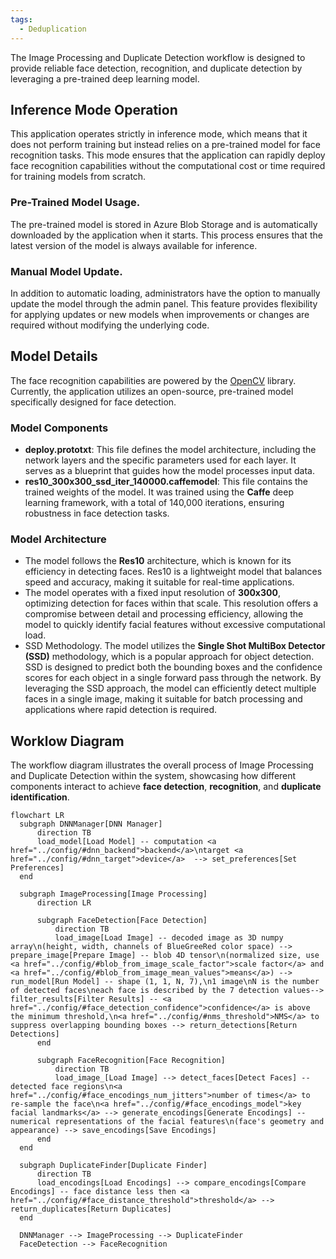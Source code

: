 ```yaml
---
tags:
  - Deduplication
---
```


The Image Processing and Duplicate Detection workflow is designed to provide reliable face detection, recognition, and duplicate detection by leveraging a pre-trained deep learning model.

## Inference Mode Operation

This application operates strictly in inference mode, which means that it does not perform training but instead relies on a pre-trained model for face recognition tasks. This mode ensures that the application can rapidly deploy face recognition capabilities without the computational cost or time required for training models from scratch.

### Pre-Trained Model Usage.

The pre-trained model is stored in Azure Blob Storage and is automatically downloaded by the application when it starts. This process ensures that the latest version of the model is always available for inference.
### Manual Model Update.

In addition to automatic loading, administrators have the option to manually update the model through the admin panel. This feature provides flexibility for applying updates or new models when improvements or changes are required without modifying the underlying code.

## Model Details

The face recognition capabilities are powered by the [OpenCV](https://github.com/opencv/opencv) library. Currently, the application utilizes an open-source, pre-trained model specifically designed for face detection.

### Model Components

- **deploy.prototxt**: This file defines the model architecture, including the network layers and the specific parameters used for each layer. It serves as a blueprint that guides how the model processes input data.
- **res10_300x300_ssd_iter_140000.caffemodel**: This file contains the trained weights of the model. It was trained using the **Caffe** deep learning framework, with a total of 140,000 iterations, ensuring robustness in face detection tasks.

### Model Architecture

- The model follows the **Res10** architecture, which is known for its efficiency in detecting faces. Res10 is a lightweight model that balances speed and accuracy, making it suitable for real-time applications.
- The model operates with a fixed input resolution of **300x300**, optimizing detection for faces within that scale. This resolution offers a compromise between detail and processing efficiency, allowing the model to quickly identify facial features without excessive computational load.
- SSD Methodology. The model utilizes the **Single Shot MultiBox Detector (SSD)** methodology, which is a popular approach for object detection. SSD is designed to predict both the bounding boxes and the confidence scores for each object in a single forward pass through the network. By leveraging the SSD approach, the model can efficiently detect multiple faces in a single image, making it suitable for batch processing and applications where rapid detection is required.


## Worklow Diagram

The workflow diagram illustrates the overall process of Image Processing and Duplicate Detection within the system, showcasing how different components interact to achieve **face detection**, **recognition**, and **duplicate identification**. 

```mermaid
flowchart LR
  subgraph DNNManager[DNN Manager]
      direction TB
      load_model[Load Model] -- computation <a href="../config/#dnn_backend">backend</a>\ntarget <a href="../config/#dnn_target">device</a>  --> set_preferences[Set Preferences]
  end

  subgraph ImageProcessing[Image Processing]
      direction LR
      
      subgraph FaceDetection[Face Detection]
          direction TB
          load_image[Load Image] -- decoded image as 3D numpy array\n(height, width, channels of BlueGreeRed color space) --> prepare_image[Prepare Image] -- blob 4D tensor\n(normalized size, use <a href="../config/#blob_from_image_scale_factor">scale factor</a> and <a href="../config/#blob_from_image_mean_values">means</a>) --> run_model[Run Model] -- shape (1, 1, N, 7),\n1 image\nN is the number of detected faces\neach face is described by the 7 detection values--> filter_results[Filter Results] -- <a href="../config/#face_detection_confidence">confidence</a> is above the minimum threshold,\n<a href="../config/#nms_threshold">NMS</a> to suppress overlapping bounding boxes --> return_detections[Return Detections]
      end
      
      subgraph FaceRecognition[Face Recognition]
          direction TB
          load_image_[Load Image] --> detect_faces[Detect Faces] -- detected face regions\n<a href="../config/#face_encodings_num_jitters">number of times</a> to re-sample the face\n<a href="../config/#face_encodings_model">key facial landmarks</a> --> generate_encodings[Generate Encodings] -- numerical representations of the facial features\n(face's geometry and appearance) --> save_encodings[Save Encodings]
      end
  end

  subgraph DuplicateFinder[Duplicate Finder]
      direction TB
      load_encodings[Load Encodings] --> compare_encodings[Compare Encodings] -- face distance less then <a href="../config/#face_distance_threshold">threshold</a> --> return_duplicates[Return Duplicates]
  end

  DNNManager --> ImageProcessing --> DuplicateFinder
  FaceDetection --> FaceRecognition

```
